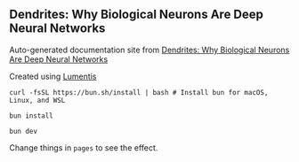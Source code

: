 ## Dendrites: Why Biological Neurons Are Deep Neural Networks

Auto-generated documentation site from [Dendrites: Why Biological Neurons Are Deep Neural Networks](https://www.youtube.com/watch?v=hmtQPrH-gC4)

Created using [Lumentis](https://github.com/hrishioa/lumentis)

`curl -fsSL https://bun.sh/install | bash # Install bun for macOS, Linux, and WSL`

`bun install`

`bun dev`

Change things in `pages` to see the effect.

